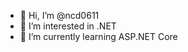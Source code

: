 - 👋 Hi, I’m @ncd0611
- 👀 I’m interested in .NET
- 🌱 I’m currently learning ASP.NET Core
<!---   💞️ I’m looking to collaborate on ...
 📫 How to reach me ...
--->

<!---
ncd0611/ncd0611 is a ✨ special ✨ repository because its `README.md` (this file) appears on your GitHub profile.
You can click the Preview link to take a look at your changes.
--->
